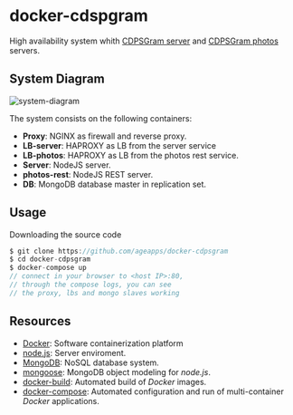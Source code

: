 # docker-cdspgram

High availability system whith [CDPSGram server] and [CDPSGram photos] servers.


## System Diagram

![system-diagram](./art/system-diagram.png)

The system consists on the following containers:

+ **Proxy**: NGINX as firewall and reverse proxy.
+ **LB-server**: HAPROXY as LB from the server service
+ **LB-photos**: HAPROXY as LB from the photos rest service.
+ **Server**: NodeJS server.
+ **photos-rest**: NodeJS REST server.
+ **DB**: MongoDB database master in replication set.

## Usage
Downloading the source code

```groovy
$ git clone https://github.com/ageapps/docker-cdpsgram
$ cd docker-cdpsgram
$ docker-compose up
// connect in your browser to <host IP>:80,
// through the compose logs, you can see
// the proxy, lbs and mongo slaves working
```

## Resources
+ [Docker]: Software containerization platform
+ [node.js]: Server enviroment.
+ [MongoDB]: NoSQL database system.
+ [mongoose]: MongoDB object modeling for *node.js*.
+ [docker-build]: Automated build of *Docker* images.
+ [docker-compose]: Automated configuration and run of multi-container *Docker* applications.


[CDPSGram server]:https://github.com/aalonsog/CDPSgram-server
[CDPSGram photos]:https://github.com/aalonsog/CDPSgram-photos
[MongoDB]: https://www.mongodb.com
[mongoose]: http://mongoosejs.com/index.html
[node.js]: http://nodejs.org
[Docker]: https://docs.docker.com/
[docker-compose]:https://docs.docker.com/compose/compose-file/
[docker-build]:https://docs.docker.com/engine/reference/builder/
